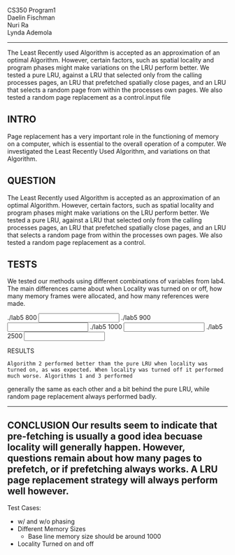 CS350 Program1 <br/>
Daelin Fischman <br/>
Nuri Ra <br/>
Lynda Ademola <br/>

-------------
The Least Recently used Algorithm is accepted as an approximation of an optimal Algorithm. However, certain factors, such as spatial locality and program phases might make variations on the LRU perform better. We tested a pure LRU, against a LRU that selected only from the calling processes pages, an LRU that prefetched spatially close pages, and an LRU that selects a random page from within the processes own pages. We also tested a random page replacement as a control.input file


INTRO
-----
Page replacement has a very important role in the functioning of memory on a computer, which is essential to the overall operation of a computer. We investigated the Least Recently Used Algorithm, and variations on that Algorithm.

QUESTION
--------
The Least Recently used Algorithm is accepted as an approximation of an optimal Algorithm. However, certain factors, such as spatial locality and program phases might make variations on the LRU perform better. We tested a pure LRU, against a LRU that selected only from the calling processes pages, an LRU that prefetched spatially close pages, and an LRU that selects a random page from within the processes own pages. We also tested a random page replacement as a control.

TESTS
----
We tested our methods using different combinations of variables from lab4. The main differences came about when Locality was turned on or off, how many memory frames were allocated, and how many references were made.

./lab5 800 <input>
./lab5 900 <input>
./lab5 1000 <input>
./lab5 2500 <input>

RESULTS

	Algorithm 2 performed better tham the pure LRU when locality was turned on, as was expected. When locality was turned off it performed much worse. Algorithms 1 and 3 performed
generally the same as each other and a bit behind the pure LRU, while random page replacement always performed badly.

-------

CONCLUSION
	Our results seem to indicate that pre-fetching is usually a good idea becuase locality will generally happen. However, questions remain about how many pages to prefetch, or
if prefetching always works. A LRU page replacement strategy will always perform well however.
----------

Test Cases:
* w/ and w/o phasing
* Different Memory Sizes
  - Base line memory size should be around 1000
* Locality Turned on and off
